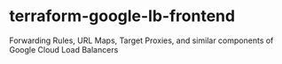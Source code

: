 # terraform-google-lb-frontend
Forwarding Rules, URL Maps, Target Proxies, and similar components of Google Cloud Load Balancers
